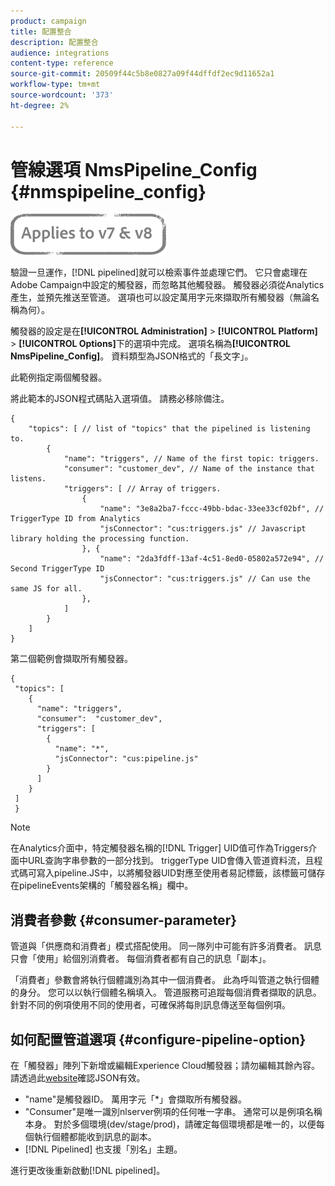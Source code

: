 ```yaml
---
product: campaign
title: 配置整合
description: 配置整合
audience: integrations
content-type: reference
source-git-commit: 20509f44c5b8e0827a09f44dffdf2ec9d11652a1
workflow-type: tm+mt
source-wordcount: '373'
ht-degree: 2%

---
```



# 管線選項 NmsPipeline_Config {#nmspipeline_config}

![](../../assets/common.svg)

驗證一旦運作，[!DNL pipelined]就可以檢索事件並處理它們。 它只會處理在Adobe Campaign中設定的觸發器，而忽略其他觸發器。 觸發器必須從Analytics產生，並預先推送至管道。
選項也可以設定萬用字元來擷取所有觸發器（無論名稱為何）。

觸發器的設定是在&#x200B;**[!UICONTROL Administration]** > **[!UICONTROL Platform]** > **[!UICONTROL Options]**&#x200B;下的選項中完成。 選項名稱為&#x200B;**[!UICONTROL NmsPipeline_Config]**。 資料類型為JSON格式的「長文字」。

此範例指定兩個觸發器。

將此範本的JSON程式碼貼入選項值。 請務必移除備注。

```
{
    "topics": [ // list of "topics" that the pipelined is listening to.
        {
            "name": "triggers", // Name of the first topic: triggers.
            "consumer": "customer_dev", // Name of the instance that listens. 
            "triggers": [ // Array of triggers. 
                {
                    "name": "3e8a2ba7-fccc-49bb-bdac-33ee33cf02bf", // TriggerType ID from Analytics 
                    "jsConnector": "cus:triggers.js" // Javascript library holding the processing function.
                }, {
                    "name": "2da3fdff-13af-4c51-8ed0-05802a572e94", // Second TriggerType ID 
                    "jsConnector": "cus:triggers.js" // Can use the same JS for all.
                },
            ]
        }
    ]
}
```

第二個範例會擷取所有觸發器。

```
{
 "topics": [
    {
      "name": "triggers",
      "consumer":  "customer_dev",
      "triggers": [
        {
          "name": "*",
          "jsConnector": "cus:pipeline.js"
        }
      ]
    }
 ]
 }
```

>[!NOTE]
>
>在Analytics介面中，特定觸發器名稱的[!DNL Trigger] UID值可作為Triggers介面中URL查詢字串參數的一部分找到。 triggerType UID會傳入管道資料流，且程式碼可寫入pipeline.JS中，以將觸發器UID對應至使用者易記標籤，該標籤可儲存在pipelineEvents架構的「觸發器名稱」欄中。

## 消費者參數 {#consumer-parameter}

管道與「供應商和消費者」模式搭配使用。 同一隊列中可能有許多消費者。 訊息只會「使用」給個別消費者。 每個消費者都有自己的訊息「副本」。

「消費者」參數會將執行個體識別為其中一個消費者。 此為呼叫管道之執行個體的身分。 您可以以執行個體名稱填入。 管道服務可追蹤每個消費者擷取的訊息。 針對不同的例項使用不同的使用者，可確保將每則訊息傳送至每個例項。

## 如何配置管道選項 {#configure-pipeline-option}

在「觸發器」陣列下新增或編輯Experience Cloud觸發器；請勿編輯其餘內容。
請透過此[website](http://jsonlint.com/)確認JSON有效。

* &quot;name&quot;是觸發器ID。 萬用字元「*」會擷取所有觸發器。
* &quot;Consumer&quot;是唯一識別nlserver例項的任何唯一字串。 通常可以是例項名稱本身。 對於多個環境(dev/stage/prod)，請確定每個環境都是唯一的，以便每個執行個體都能收到訊息的副本。
* [!DNL Pipelined] 也支援「別名」主題。

進行更改後重新啟動[!DNL pipelined]。
